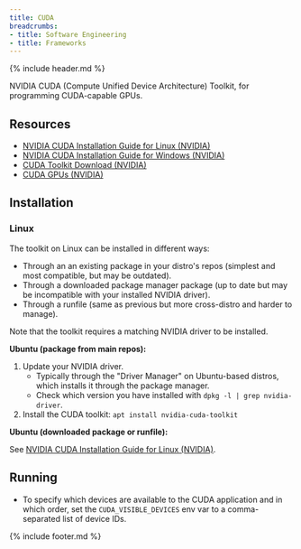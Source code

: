 ```yaml
---
title: CUDA
breadcrumbs:
- title: Software Engineering
- title: Frameworks
---
```

{% include header.md %}

NVIDIA CUDA (Compute Unified Device Architecture) Toolkit, for programming CUDA-capable GPUs.

## Resources

- [NVIDIA CUDA Installation Guide for Linux (NVIDIA)](https://docs.nvidia.com/cuda/cuda-installation-guide-linux/index.html)
- [NVIDIA CUDA Installation Guide for Windows (NVIDIA)](https://docs.nvidia.com/cuda/cuda-installation-guide-microsoft-windows/index.html)
- [CUDA Toolkit Download (NVIDIA)](https://developer.nvidia.com/cuda-downloads)
- [CUDA GPUs (NVIDIA)](https://developer.nvidia.com/cuda-gpus)

## Installation

### Linux

The toolkit on Linux can be installed in different ways:
- Through an an existing package in your distro's repos (simplest and most compatible, but may be outdated).
- Through a downloaded package manager package (up to date but may be incompatible with your installed NVIDIA driver).
- Through a runfile (same as previous but more cross-distro and harder to manage). 

Note that the toolkit requires a matching NVIDIA driver to be installed.

**Ubuntu (package from main repos):**

1. Update your NVIDIA driver.
    - Typically through the "Driver Manager" on Ubuntu-based distros, which installs it through the package manager.
    - Check which version you have installed with `dpkg -l | grep nvidia-driver`.
1. Install the CUDA toolkit: `apt install nvidia-cuda-toolkit`

**Ubuntu (downloaded package or runfile):**

See [NVIDIA CUDA Installation Guide for Linux (NVIDIA)](https://docs.nvidia.com/cuda/cuda-installation-guide-linux/index.html).

## Running

- To specify which devices are available to the CUDA application and in which order, set the `CUDA_VISIBLE_DEVICES` env var to a comma-separated list of device IDs.

{% include footer.md %}
